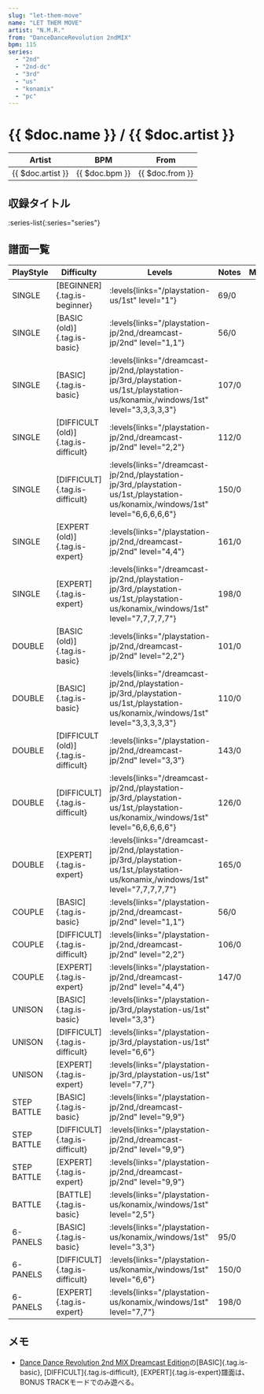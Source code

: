 ```yaml
---
slug: "let-them-move"
name: "LET THEM MOVE"
artist: "N.M.R."
from: "DanceDanceRevolution 2ndMIX"
bpm: 115
series:
  - "2nd"
  - "2nd-dc"
  - "3rd"
  - "us"
  - "konamix"
  - "pc"
---
```


# {{ $doc.name }} / {{ $doc.artist }}

|Artist|BPM|From|
|------|---|----|
|{{ $doc.artist }}|{{ $doc.bpm }}|{{ $doc.from }}|

## 収録タイトル

:series-list{:series="series"}

## 譜面一覧

|PlayStyle|Difficulty|Levels|Notes|Movie|
|---------|----------|------|-----|-----|
|SINGLE|[BEGINNER]{.tag.is-beginner}| :levels{links="/playstation-us/1st" level="1"}|69/0||
|SINGLE|[BASIC (old)]{.tag.is-basic}| :levels{links="/playstation-jp/2nd,/dreamcast-jp/2nd" level="1,1"}|56/0||
|SINGLE|[BASIC]{.tag.is-basic}| :levels{links="/dreamcast-jp/2nd,/playstation-jp/3rd,/playstation-us/1st,/playstation-us/konamix,/windows/1st" level="3,3,3,3,3"}|107/0||
|SINGLE|[DIFFICULT (old)]{.tag.is-difficult}| :levels{links="/playstation-jp/2nd,/dreamcast-jp/2nd" level="2,2"}|112/0||
|SINGLE|[DIFFICULT]{.tag.is-difficult}| :levels{links="/dreamcast-jp/2nd,/playstation-jp/3rd,/playstation-us/1st,/playstation-us/konamix,/windows/1st" level="6,6,6,6,6"}|150/0||
|SINGLE|[EXPERT (old)]{.tag.is-expert}| :levels{links="/playstation-jp/2nd,/dreamcast-jp/2nd" level="4,4"}|161/0||
|SINGLE|[EXPERT]{.tag.is-expert}| :levels{links="/dreamcast-jp/2nd,/playstation-jp/3rd,/playstation-us/1st,/playstation-us/konamix,/windows/1st" level="7,7,7,7,7"}|198/0||
|DOUBLE|[BASIC (old)]{.tag.is-basic}| :levels{links="/playstation-jp/2nd,/dreamcast-jp/2nd" level="2,2"}|101/0||
|DOUBLE|[BASIC]{.tag.is-basic}| :levels{links="/dreamcast-jp/2nd,/playstation-jp/3rd,/playstation-us/1st,/playstation-us/konamix,/windows/1st" level="3,3,3,3,3"}|110/0||
|DOUBLE|[DIFFICULT (old)]{.tag.is-difficult}| :levels{links="/playstation-jp/2nd,/dreamcast-jp/2nd" level="3,3"}|143/0||
|DOUBLE|[DIFFICULT]{.tag.is-difficult}| :levels{links="/dreamcast-jp/2nd,/playstation-jp/3rd,/playstation-us/1st,/playstation-us/konamix,/windows/1st" level="6,6,6,6,6"}|126/0||
|DOUBLE|[EXPERT]{.tag.is-expert}| :levels{links="/dreamcast-jp/2nd,/playstation-jp/3rd,/playstation-us/1st,/playstation-us/konamix,/windows/1st" level="7,7,7,7,7"}|165/0||
|COUPLE|[BASIC]{.tag.is-basic}| :levels{links="/playstation-jp/2nd,/dreamcast-jp/2nd" level="1,1"}|56/0||
|COUPLE|[DIFFICULT]{.tag.is-difficult}| :levels{links="/playstation-jp/2nd,/dreamcast-jp/2nd" level="2,2"}|106/0||
|COUPLE|[EXPERT]{.tag.is-expert}| :levels{links="/playstation-jp/2nd,/dreamcast-jp/2nd" level="4,4"}|147/0||
|UNISON|[BASIC]{.tag.is-basic}| :levels{links="/playstation-jp/3rd,/playstation-us/1st" level="3,3"}|||
|UNISON|[DIFFICULT]{.tag.is-difficult}| :levels{links="/playstation-jp/3rd,/playstation-us/1st" level="6,6"}|||
|UNISON|[EXPERT]{.tag.is-expert}| :levels{links="/playstation-jp/3rd,/playstation-us/1st" level="7,7"}|||
|STEP BATTLE|[BASIC]{.tag.is-basic}| :levels{links="/playstation-jp/2nd,/dreamcast-jp/2nd" level="9,9"}|||
|STEP BATTLE|[DIFFICULT]{.tag.is-difficult}| :levels{links="/playstation-jp/2nd,/dreamcast-jp/2nd" level="9,9"}|||
|STEP BATTLE|[EXPERT]{.tag.is-expert}| :levels{links="/playstation-jp/2nd,/dreamcast-jp/2nd" level="9,9"}|||
|BATTLE|[BATTLE]{.tag.is-basic}| :levels{links="/playstation-us/konamix,/windows/1st" level="2,5"}|||
|6-PANELS|[BASIC]{.tag.is-basic}| :levels{links="/playstation-us/konamix,/windows/1st" level="3,3"}|95/0||
|6-PANELS|[DIFFICULT]{.tag.is-difficult}| :levels{links="/playstation-us/konamix,/windows/1st" level="6,6"}|150/0||
|6-PANELS|[EXPERT]{.tag.is-expert}| :levels{links="/playstation-us/konamix,/windows/1st" level="7,7"}|198/0||

## メモ

- [Dance Dance Revolution 2nd MIX Dreamcast Edition](/series/2nd-dc)の[BASIC]{.tag.is-basic}, [DIFFICULT]{.tag.is-difficult}, [EXPERT]{.tag.is-expert}譜面は、BONUS TRACKモードでのみ遊べる。
